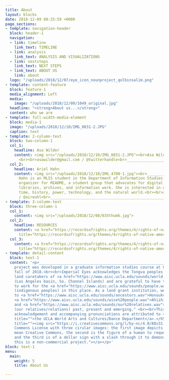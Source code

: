 ```yaml
---
title: About
layout: blocks
date: 2018-12-09 08:25:59 +0000
page_sections:
- template: navigation-header
  block: header-1
  navigation:
  - link: timeline
    link_text: TIMELINE
  - link: analysis
    link_text: ANALYSIS AND VISUALIZATIONS
  - link: nextsteps
    link_text: NEXT STEPS
  - link_text: ABOUT US
    link: about
  logo: "/uploads/2018/12/07/eye_icon_nounproject_qolbinsalim.png"
- template: content-feature
  block: feature-1
  media_alignment: Left
  media:
    image: "/uploads/2018/12/09/1049_original.jpg"
  headline: "<strong>About us...</strong>"
  content: who we are
- template: full-width-media-element
  block: media-1
  image: "/uploads/2018/12/10/IMG_0831-2.JPG"
  caption: text
- template: 2-column-text
  block: two-column-1
  col_1:
    headline: Asa Wilder
    content: <img src="/uploads/2018/12/10/IMG_0831-2.JPG"><br>Asa Wilder is XXXXX
      <br><br>asawilder@gmail.com / @twitterhandle<br>____________________________________________________________________
  col_2:
    headline: Ariel Hahn
    content: <img src="/uploads/2018/12/10/IMG_4700-1.jpg"><br>____________________________________________________________________<br>Ariel
      Hahn is an MLIS student in the Department of Information Studies at UCLA and
      organizer for README, a student group that advocates for digital rights within
      libraries, archives, and information work. She is interested in questions of
      time, history, power, technology, and the natural world.<br><br>arielhahn@ucla.edu
      / @aireuhl<br>____________________________________________________________________
- template: 3-column-text
  block: three-column-1
  col_1:
    content: <img src="/uploads/2018/12/08/035thumb.jpg">
  col_2:
    headline: RESOURCES
    content: <a href="https://recordsofrights.org/themes/4/rights-of-native-americans"
      title="https://recordsofrights.org/themes/4/rights-of-native-americans">https://recordsofrights.org/themes/4/rights-of-native-americans</a>
  col_3:
    content: <a href="https://recordsofrights.org/themes/4/rights-of-native-americans"
      title="https://recordsofrights.org/themes/4/rights-of-native-americans">https://recordsofrights.org/themes/4/rights-of-native-americans</a>
- template: detail-content
  block: text-1
  content: '<p>____________________________________________________________________</p><h5>This
    project was developed in a graduate information studies course at UCLA in the
    fall of 2018.<br><br>Imperial Eyes acknowledges the Tongva peoples as the traditional
    land caretakers of <a href="https://www.aisc.ucla.edu/sounds/world.wav">Tovaangar</a>
    (Los Angeles basin, So. Channel Islands) and are grateful to have the opportunity
    to work for the <a href="https://www.aisc.ucla.edu/sounds/people.wav">taraaxatom</a>
    (indigenous peoples) in this place. As a land grant institution, we pay our respects
    to <a href="https://www.aisc.ucla.edu/sounds/ancestors.wav">Honuukvetam</a> (Ancestors),
    <a href="https://www.aisc.ucla.edu/sounds/wise%20people.wav">Ahiihirom </a>(Elders),
    and <a href="https://www.aisc.ucla.edu/sounds/our%20relatives.wav">eyoohiinkem</a>
    (our relatives/relations) past, present and emerging." <br><br>This territory
    acknowledgement and accompanying pronunciations are attributed to <a href="https://www.wacd.ucla.edu/"
    title="">the UCLA World Arts and Cultures/Dance Department</a>.</h5><p><a href="https://creativecommons.org/licenses/by-nc/4.0/"
    title=""><img src="https://i.creativecommons.org/l/by-nc/4.0/88x31.png" alt="Creative
    Commons License with three cirular images: the first image depicts two c''s to
    mean Creative Commons, the second is the figure of a human to request attribution,
    and the third is of a dollar sign with a slash through it to demonstrate that
    this is a non-commercial project."></a></p>'
block: text-1
menu:
  main:
    weight: 5
    title: About Us

---
```


